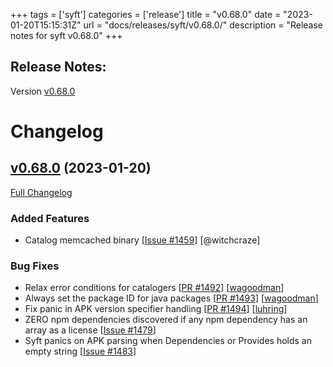 +++
tags = ['syft']
categories = ['release']
title = "v0.68.0"
date = "2023-01-20T15:15:31Z"
url = "docs/releases/syft/v0.68.0/"
description = "Release notes for syft v0.68.0"
+++

## Release Notes:
Version [v0.68.0](https://github.com/anchore/syft/releases/tag/v0.68.0)

# Changelog

## [v0.68.0](https://github.com/anchore/syft/tree/v0.68.0) (2023-01-20)

[Full Changelog](https://github.com/anchore/syft/compare/v0.66.2...v0.68.0)

### Added Features

- Catalog memcached binary [[Issue #1459](https://github.com/anchore/syft/issues/1459)] [@witchcraze]

### Bug Fixes

- Relax error conditions for catalogers [[PR #1492](https://github.com/anchore/syft/pull/1492)] [[wagoodman](https://github.com/wagoodman)]
- Always set the package ID for java packages [[PR #1493](https://github.com/anchore/syft/pull/1493)] [[wagoodman](https://github.com/wagoodman)]
- Fix panic in APK version specifier handling  [[PR #1494](https://github.com/anchore/syft/pull/1494)] [[luhring](https://github.com/luhring)]
- ZERO npm dependencies discovered if any npm dependency has an array as a license [[Issue #1479](https://github.com/anchore/syft/issues/1479)]
- Syft panics on APK parsing when Dependencies or Provides holds an empty string [[Issue #1483](https://github.com/anchore/syft/issues/1483)]
